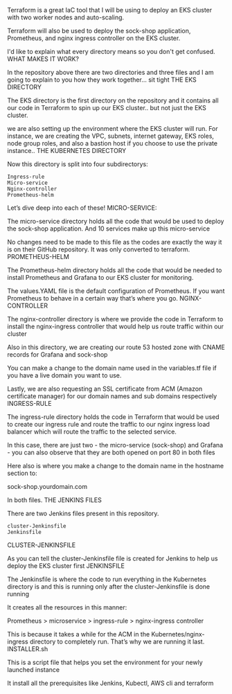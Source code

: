 Terraform is a great IaC tool that I will be using to deploy an EKS cluster with two worker nodes and auto-scaling.

Terraform will also be used to deploy the sock-shop application, Prometheus, and nginx ingress controller on the EKS cluster.

I'd like to explain what every directory means so you don't get confused.
WHAT MAKES IT WORK?

In the repository above there are two directories and three files and I am going to explain to you how they work together… sit tight
THE EKS DIRECTORY

The EKS directory is the first directory on the repository and it contains all our code in Terraform to spin up our EKS cluster.. but not just the EKS cluster.

we are also setting up the environment where the EKS cluster will run. For instance, we are creating the VPC, subnets, internet gateway, EKS roles, node group roles, and also a bastion host if you choose to use the private instance..
THE KUBERNETES DIRECTORY

Now this directory is split into four subdirectorys:

    Ingress-rule
    Micro-service
    Nginx-controller
    Prometheus-helm

Let’s dive deep into each of these!
MICRO-SERVICE:

The micro-service directory holds all the code that would be used to deploy the sock-shop application. And 10 services make up this micro-service

No changes need to be made to this file as the codes are exactly the way it is on their GitHub repository. It was only converted to terraform.
PROMETHEUS-HELM

The Prometheus-helm directory holds all the code that would be needed to install Prometheus and Grafana to our EKS cluster for monitoring.

The values.YAML file is the default configuration of Prometheus. If you want Prometheus to behave in a certain way that’s where you go.
NGINX-CONTROLLER

The nginx-controller directory is where we provide the code in Terraform to install the nginx-ingress controller that would help us route traffic within our cluster

Also in this directory, we are creating our route 53 hosted zone with CNAME records for Grafana and sock-shop

You can make a change to the domain name used in the variables.tf file if you have a live domain you want to use.

Lastly, we are also requesting an SSL certificate from ACM (Amazon certificate manager) for our domain names and sub domains respectively
INGRESS-RULE

The ingress-rule directory holds the code in Terraform that would be used to create our ingress rule and route the traffic to our nginx ingress load balancer which will route the traffic to the selected service.

In this case, there are just two - the micro-service (sock-shop) and Grafana - you can also observe that they are both opened on port 80 in both files

Here also is where you make a change to the domain name in the hostname section to:

sock-shop.yourdomain.com

In both files.
THE JENKINS FILES

There are two Jenkins files present in this repository.

    cluster-Jenkinsfile
    Jenkinsfile

CLUSTER-JENKINSFILE

As you can tell the cluster-Jenkinsfile file is created for Jenkins to help us deploy the EKS cluster first
JENKINSFILE

The Jenkinsfile is where the code to run everything in the Kubernetes directory is and this is running only after the cluster-Jenkinsfile is done running

It creates all the resources in this manner:

Prometheus > microservice > ingress-rule > nginx-ingress controller 

This is because it takes a while for the ACM in the Kubernetes/nginx-ingress directory to completely run. That’s why we are running it last.
INSTALLER.sh

This is a script file that helps you set the environment for your newly launched instance

It install all the prerequisites like Jenkins, Kubectl, AWS cli and terraform
